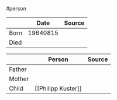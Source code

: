 #person

|      | Date     | Source |
| ---- | -------- | ------ |
| Born | 19640815 |        |
| Died |          |        |

|        | Person             | Source |
| ------ | ------------------ | ------ |
| Father |                    |        |
| Mother |                    |        |
| Child  | [[Philipp Kuster]] |        |
